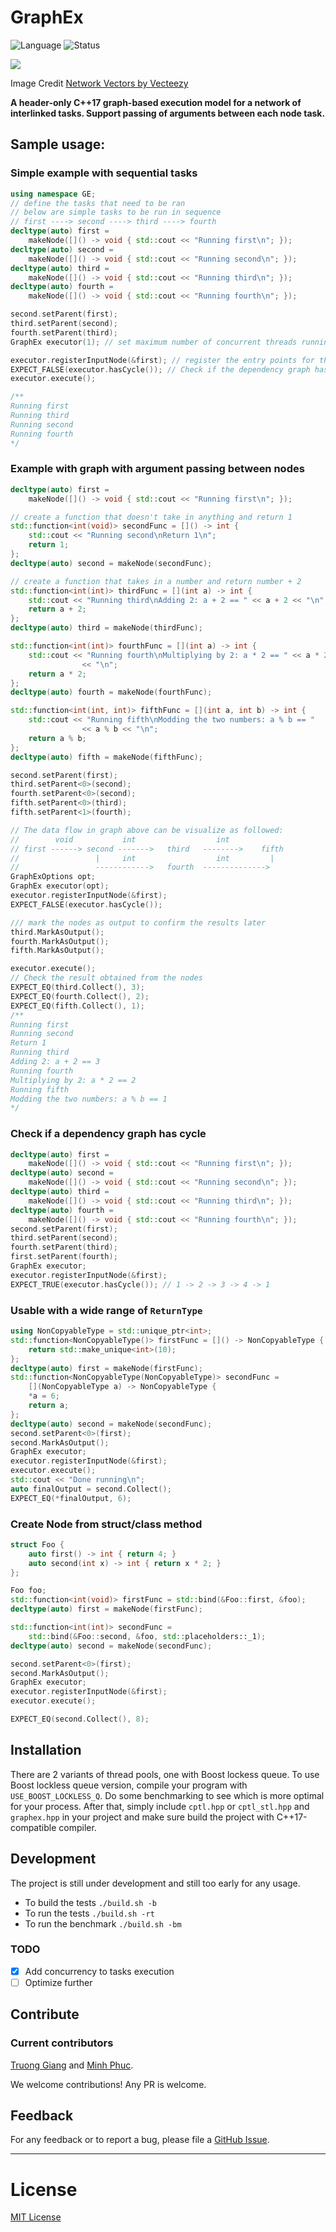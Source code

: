 # GraphEx
![Language](https://img.shields.io/badge/language-C%2B%2B-informational.svg?logo=C%2B%2B)
![Status](https://img.shields.io/static/v1.svg?label=Status&message=alpha&color=yellow)

<img src="docs/3-03.svg">

Image Credit [Network Vectors by Vecteezy](https://www.vecteezy.com/free-vector/network)

**A header-only C++17 graph-based execution model for a network of interlinked tasks. Support passing of arguments between each node task.**

## Sample usage:

### Simple example with sequential tasks
```C++
using namespace GE;
// define the tasks that need to be ran
// below are simple tasks to be run in sequence
// first ----> second ----> third ----> fourth
decltype(auto) first =
    makeNode([]() -> void { std::cout << "Running first\n"; });
decltype(auto) second =
    makeNode([]() -> void { std::cout << "Running second\n"; });
decltype(auto) third =
    makeNode([]() -> void { std::cout << "Running third\n"; });
decltype(auto) fourth =
    makeNode([]() -> void { std::cout << "Running fourth\n"; });

second.setParent(first);
third.setParent(second);
fourth.setParent(third);
GraphEx executor(1); // set maximum number of concurrent threads running at the same time

executor.registerInputNode(&first); // register the entry points for the graph. Can be multiple
EXPECT_FALSE(executor.hasCycle()); // Check if the dependency graph has cycle
executor.execute();

/**
Running first
Running third
Running second
Running fourth
*/
```

### Example with graph with argument passing between nodes
```C++
decltype(auto) first =
    makeNode([]() -> void { std::cout << "Running first\n"; });

// create a function that doesn't take in anything and return 1
std::function<int(void)> secondFunc = []() -> int {
    std::cout << "Running second\nReturn 1\n";
    return 1;
};
decltype(auto) second = makeNode(secondFunc);

// create a function that takes in a number and return number + 2
std::function<int(int)> thirdFunc = [](int a) -> int {
    std::cout << "Running third\nAdding 2: a + 2 == " << a + 2 << "\n";
    return a + 2;
};
decltype(auto) third = makeNode(thirdFunc);

std::function<int(int)> fourthFunc = [](int a) -> int {
    std::cout << "Running fourth\nMultiplying by 2: a * 2 == " << a * 2
                << "\n";
    return a * 2;
};
decltype(auto) fourth = makeNode(fourthFunc);

std::function<int(int, int)> fifthFunc = [](int a, int b) -> int {
    std::cout << "Running fifth\nModding the two numbers: a % b == "
                << a % b << "\n";
    return a % b;
};
decltype(auto) fifth = makeNode(fifthFunc);

second.setParent(first);
third.setParent<0>(second);
fourth.setParent<0>(second);
fifth.setParent<0>(third);
fifth.setParent<1>(fourth);

// The data flow in graph above can be visualize as followed:
//        void           int                  int
// first ------> second ------->   third   -------->    fifth
//                 |     int                  int         |
//                 ------------>   fourth  -------------->
GraphExOptions opt;
GraphEx executor(opt);
executor.registerInputNode(&first);
EXPECT_FALSE(executor.hasCycle());

/// mark the nodes as output to confirm the results later
third.MarkAsOutput();
fourth.MarkAsOutput();
fifth.MarkAsOutput();

executor.execute();
// Check the result obtained from the nodes
EXPECT_EQ(third.Collect(), 3);
EXPECT_EQ(fourth.Collect(), 2);
EXPECT_EQ(fifth.Collect(), 1);
/**
Running first
Running second
Return 1
Running third
Adding 2: a + 2 == 3
Running fourth
Multiplying by 2: a * 2 == 2
Running fifth
Modding the two numbers: a % b == 1
*/
```


### Check if a dependency graph has cycle
```C++
decltype(auto) first =
    makeNode([]() -> void { std::cout << "Running first\n"; });
decltype(auto) second =
    makeNode([]() -> void { std::cout << "Running second\n"; });
decltype(auto) third =
    makeNode([]() -> void { std::cout << "Running third\n"; });
decltype(auto) fourth =
    makeNode([]() -> void { std::cout << "Running fourth\n"; });
second.setParent(first);
third.setParent(second);
fourth.setParent(third);
first.setParent(fourth);
GraphEx executor;
executor.registerInputNode(&first);
EXPECT_TRUE(executor.hasCycle()); // 1 -> 2 -> 3 -> 4 -> 1
```

### Usable with a wide range of `ReturnType`
```C++
using NonCopyableType = std::unique_ptr<int>;
std::function<NonCopyableType()> firstFunc = []() -> NonCopyableType {
    return std::make_unique<int>(10);
};
decltype(auto) first = makeNode(firstFunc);
std::function<NonCopyableType(NonCopyableType)> secondFunc =
    [](NonCopyableType a) -> NonCopyableType {
    *a = 6;
    return a;
};
decltype(auto) second = makeNode(secondFunc);
second.setParent<0>(first);
second.MarkAsOutput();
GraphEx executor;
executor.registerInputNode(&first);
executor.execute();
std::cout << "Done running\n";
auto finalOutput = second.Collect();
EXPECT_EQ(*finalOutput, 6);
```

### Create Node from struct/class method
```C++
struct Foo {
    auto first() -> int { return 4; }
    auto second(int x) -> int { return x * 2; }
};

Foo foo;
std::function<int(void)> firstFunc = std::bind(&Foo::first, &foo);
decltype(auto) first = makeNode(firstFunc);

std::function<int(int)> secondFunc =
    std::bind(&Foo::second, &foo, std::placeholders::_1);
decltype(auto) second = makeNode(secondFunc);

second.setParent<0>(first);
second.MarkAsOutput();
GraphEx executor;
executor.registerInputNode(&first);
executor.execute();

EXPECT_EQ(second.Collect(), 8);
```

## Installation
There are 2 variants of thread pools, one with Boost lockess queue. To use Boost lockless queue version, compile
your program with `USE_BOOST_LOCKLESS_Q`. Do some benchmarking to see which is more optimal for your process.
After that, simply include `cptl.hpp` or `cptl_stl.hpp` and `graphex.hpp` in your project and make sure build the project with C++17-compatible compiler.


## Development
The project is still under development and still too early for any usage. 

- To build the tests `./build.sh -b`
- To run the tests `./build.sh -rt`
- To run the benchmark `./build.sh -bm`

### TODO
- [x] Add concurrency to tasks execution
- [ ] Optimize further

## Contribute
### Current contributors
[Truong Giang](https://github.com/heiseish) and
[Minh Phuc](https://github.com/le-minhphuc).


We welcome contributions! Any PR is welcome.

## Feedback
For any feedback or to report a bug, please file a [GitHub Issue](https://github.com/heiseish/graphex/issues).

***
# License
[MIT License](LICENSE)